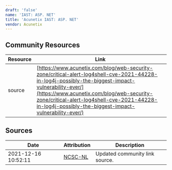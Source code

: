 ```yaml
---
draft: 'false'
name: 'IAST: ASP. NET'
title: 'Acunetix IAST: ASP. NET'
vendor: Acunetix
---
```



## Community Resources
| Resource | Link |
| --- | --- |
| source | [https://www.acunetix.com/blog/web-security-zone/critical-alert-log4shell-cve-2021-44228-in-log4j-possibly-the-biggest-impact-vulnerability-ever/](https://www.acunetix.com/blog/web-security-zone/critical-alert-log4shell-cve-2021-44228-in-log4j-possibly-the-biggest-impact-vulnerability-ever/) |


## Sources
| Date | Attribution | Description |
| --- | --- | --- |
| 2021-12-16 10:52:11 | [NCSC-NL](https://github.com/NCSC-NL/log4shell/blob/main/software/README.md) | Updated community link source.  |
